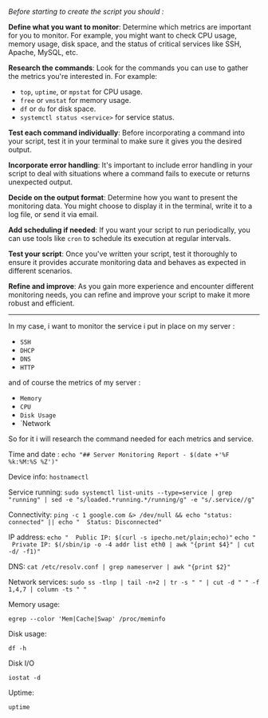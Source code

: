 *Before starting to create the script you should :* 

**Define what you want to monitor**: Determine which metrics are important for you to monitor. For example, you might want to check CPU usage, memory usage, disk space, and the status of critical services like SSH, Apache, MySQL, etc.

**Research the commands**: Look for the commands you can use to gather the metrics you're interested in. For example:

- `top`, `uptime`, or `mpstat` for CPU usage.
- `free` or `vmstat` for memory usage.
- `df` or `du` for disk space.
- `systemctl status <service>` for service status.

**Test each command individually**: Before incorporating a command into your script, test it in your terminal to make sure it gives you the desired output.

**Incorporate error handling**: It's important to include error handling in your script to deal with situations where a command fails to execute or returns unexpected output.

**Decide on the output format**: Determine how you want to present the monitoring data. You might choose to display it in the terminal, write it to a log file, or send it via email.

**Add scheduling if needed**: If you want your script to run periodically, you can use tools like `cron` to schedule its execution at regular intervals.

**Test your script**: Once you've written your script, test it thoroughly to ensure it provides accurate monitoring data and behaves as expected in different scenarios.

**Refine and improve**: As you gain more experience and encounter different monitoring needs, you can refine and improve your script to make it more robust and efficient.

---

In my case, i want to monitor the service i put in place on my server : 

- `SSH`
- `DHCP`
- `DNS`
- `HTTP`

and of course the metrics of my server : 

- `Memory`
- `CPU`
- `Disk Usage`
- `Network

So for it i will research the command needed for each metrics and service. 

Time and date : 
`echo "## Server Monitoring Report - $(date +'%F %k:%M:%S %Z')"`

Device info:
`hostnamectl`

Service running:
`sudo systemctl list-units --type=service | grep "running" | sed -e "s/loaded.*running.*/running/g" -e "s/.service//g"`

Connectivity:
`ping -c 1 google.com &> /dev/null && echo "status: connected" || echo "  Status: Disconnected"`

IP address:
`echo "  Public IP: $(curl -s ipecho.net/plain;echo)"`
`echo "  Private IP: $(/sbin/ip -o -4 addr list eth0 | awk "{print $4}" | cut -d/ -f1)"`

DNS:
`cat /etc/resolv.conf | grep nameserver | awk "{print $2}"`

Network services: 
`sudo ss -tlnp | tail -n+2 | tr -s " " | cut -d " " -f 1,4,7 | column -ts " "`

Memory usage:

`egrep --color 'Mem|Cache|Swap' /proc/meminfo`

Disk usage:

`df -h`

Disk I/O

`iostat -d`

Uptime:

`uptime`


